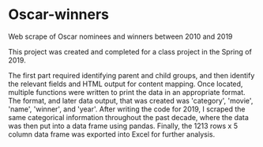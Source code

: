 # Oscar-winners
Web scrape of Oscar nominees and winners between 2010 and 2019

This project was created and completed for a class project in the Spring of 2019. 

The first part required identifying parent and child groups, and then identify the relevant fields and HTML output for content mapping. 
Once located, multiple functions were written to print the data in an appropriate format. The format, and later data output, that was 
created was 'category', 'movie', 'name', 'winner', and 'year'. After writing the code for 2019, I scraped the same categorical 
information throughout the past decade, where the data was then put into a data frame using pandas. Finally, the 1213 rows x 5 column 
data frame was exported into Excel for further analysis.
